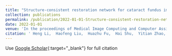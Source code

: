 ```yaml
---
title: "Structure-consistent restoration network for cataract fundus image enhancement"
collection: publications
permalink: /publication/2022-01-01-Structure-consistent-restoration-network-for-cataract-fundus-image-enhancement
date: 2022-01-01
venue: 'In the proceedings of Medical Image Computing and Computer Assisted Intervention--MICCAI 2022: 25th International Conference, Singapore, September 18--22, 2022, Proceedings, Part II'
citation: ' Heng Li,  Haofeng Liu,  Huazhu Fu,  Hai Shu,  Yitian Zhao,  Xiaoling Luo,  <b>Yan Hu</b>,  Jiang Liu, &quot;Structure-consistent restoration network for cataract fundus image enhancement.&quot; In the proceedings of Medical Image Computing and Computer Assisted Intervention--MICCAI 2022: 25th International Conference, Singapore, September 18--22, 2022, Proceedings, Part II, 2022.'
---
```

Use [Google Scholar](https://scholar.google.com/scholar?q=Structure+consistent+restoration+network+for+cataract+fundus+image+enhancement){:target="_blank"} for full citation
